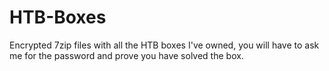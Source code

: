 # HTB-Boxes
Encrypted 7zip files with all the HTB boxes I've owned, you will have to ask me for the password and prove you have solved the box.
